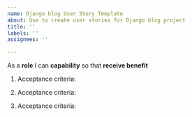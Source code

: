 ```yaml
---
name: Django blog User Story Template
about: Use to create user stories for Django blog project
title: ''
labels: ''
assignees: ''

---
```


As a **role** I can **capability** so that **receive benefit**

1. Acceptance criteria:

2. Acceptance criteria:

3. Acceptance criteria:
